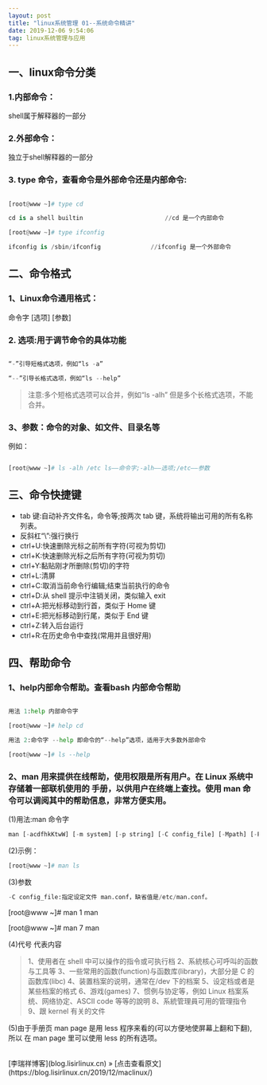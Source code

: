 ```yaml
---
layout: post
title: "linux系统管理 01--系统命令精讲"
date: 2019-12-06 9:54:06 
tag: linux系统管理与应用
---
```


## 一、linux命令分类
### 1.内部命令：
shell属于解释器的一部分
### 2.外部命令：
独立于shell解释器的一部分
### 3. type 命令，查看命令是外部命令还是内部命令:

```python

[root@www ~]# type cd

cd is a shell builtin 						//cd 是一个内部命令

[root@www ~]# type ifconfig

ifconfig is /sbin/ifconfig 				//ifconfig 是一个外部命令
```

## 二、命令格式
### 1、Linux命令通用格式：
命令字 [选项] [参数]
### 2. 选项:用于调节命令的具体功能

```python

“-”引导短格式选项，例如“ls -a” 

“--”引导长格式选项，例如“ls --help” 
```

>注意:多个短格式选项可以合并，例如“ls -alh” 但是多个长格式选项，不能合并。


### 3、参数：命令的对象、如文件、目录名等
例如：

```python

[root@www ~]# ls -alh /etc ls——命令字;-alh——选项;/etc——参数
```
## 三、命令快捷键
* tab 键:自动补齐文件名，命令等;按两次 tab 键，系统将输出可用的所有名称列表。
* 反斜杠“\”:强行换行
* ctrl+U:快速删除光标之前所有字符(可视为剪切)
* ctrl+K:快速删除光标之后所有字符(可视为剪切)
* ctrl+Y:黏贴刚才所删除(剪切)的字符
* ctrl+L:清屏
* ctrl+C:取消当前命令行编辑;结束当前执行的命令
* ctrl+D:从 shell 提示中注销关闭，类似输入 exit
* ctrl+A:把光标移动到行首，类似于 Home 键
* ctrl+E:把光标移动到行尾，类似于 End 键
* ctrl+Z:转入后台运行
* ctrl+R:在历史命令中查找(常用并且很好用)

##  四、帮助命令
### 1、help内部命令帮助。查看bash 内部命令帮助

```python

用法 1:help 内部命令字

[root@www ~]# help cd

用法 2:命令字 --help 即命令的“--help”选项，适用于大多数外部命令 

[root@www ~]# ls --help
```
### 2、man 用来提供在线帮助，使用权限是所有用户。在 Linux 系统中存储着一部联机使用的 手册，以供用户在终端上查找。使用 man 命令可以调阅其中的帮助信息，非常方便实用。

(1)用法:man 命令字
```python
man [-acdfhkKtwW] [-m system] [-p string] [-C config_file] [-Mpath] [-P pager] [-S section_list][section] name ...
```
(2)示例：
```python
[root@www ~]# man ls
```
(3)参数
```python
-C config_file:指定设定文件 man.conf，缺省值是/etc/man.conf。
```
[root@www ~]# man 1 man

[root@www ~]# man 7 man

(4)代号 代表内容
>1、使用者在 shell 中可以操作的指令或可执行档
>2、系統核心可呼叫的函数与工具等
>3、一些常用的函数(function)与函数库(library)，大部分是 C 的函数库(libc)
>4、装置档案的说明，通常在/dev 下的档案
>5、设定档或者是某些档案的格式
>6、游戏(games)
>7、惯例与协定等，例如 Linux 档案系统、网络协定、ASCII code 等等的說明
>8、系統管理員可用的管理指令
>9、跟 kernel 有关的文件

(5)由于手册页 man page 是用 less 程序来看的(可以方便地使屏幕上翻和下翻), 所以 在 man page 里可以使用 less 的所有选项。






<br>
[李瑞祥博客](blog.lisirlinux.cn) » [点击查看原文](https://blog.lisirlinux.cn/2019/12/maclinux/)

